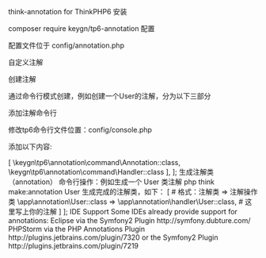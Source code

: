 think-annotation for ThinkPHP6
安装

composer require keygn/tp6-annotation
配置

配置文件位于 config/annotation.php

自定义注解

创建注解

通过命令行模式创建，例如创建一个User的注解，分为以下三部分

添加注解命令行

修改tp6命令行文件位置：config/console.php

添加以下内容:

<?php
// +----------------------------------------------------------------------
// | 控制台配置
// +----------------------------------------------------------------------
return [
    // 指令定义
    'commands' => [
        \keygn\tp6\annotation\command\Annotation::class,
        \keygn\tp6\annotation\command\Handler::class
    ],
];
生成注解类（annotation）

命令行操作：例如生成一个 User 类注解

php think make:annotation User
生成完成的注解类，如下：

<?php
declare (strict_types = 1);

namespace app\annotation;

use Doctrine\Common\Annotations\Annotation;

/**
 * class User
 * @package app\annotation
 * @Annotation
 * @Target({"METHOD","CLASS"}) # 不需要进行类注解去掉"CLASS"，不需要方法注解去掉"METHOD"
 */
class User extends Annotation
{
    // TODO 完成你对注解字段的定义
}
只需要完成 TODO 位置对注解参数的定义,可以参考TP6自带的注解类
生成注解处理器类（handler）

命令行操作：例如生成一个 User 类注解处理器类

php think make:handler User
生成完成的注解类，如下：

<?php
declare (strict_types = 1);

namespace app\annotation\handler;

use Doctrine\Common\Annotations\Annotation;
use \keygn\tp6\annotation\handler\Handler;

class User extends Handler
{
    public function cls(\ReflectionClass $refClass, Annotation $annotation, \think\Route &$route)
    {
        // TODO: 完成类注解的操作
    }

    public function func(\ReflectionMethod $refMethod, Annotation $annotation, \think\route\RuleItem &$rule)
    {
        // TODO: 完成方法注解的操作
    }
}
只需要完成 TODO 注解的解释进行操作处理哦, cls()方法是针对注解类@Target()中包含CLASS时才会被调用 ,func()方法是针对注解类@Target()中包含METHOD时才会被调用。
参数说明：

参数名	简介
$refClass	\ReflectionClass 当前注解类的反射对象
$annotation	当前类注解的参数对象（cls和func的annotation一样）
$route	当前类的TP6 \think\Route路由对象
$refMethod	\ReflectionMethod 当前注解类访问方法的反射对象
$rule	当前方法的TP6 \think\route\RuleItem 路由规则对象
上述只是对参数做的阐述，实际参数意义和作用具体看自身业务。
添加到用户自定义的注解配置中

文件位置： config/annotation.php

添加内容：

return [
    'custom' => [
        # 格式：注解类 => 注解操作类
        \app\annotation\User::class => \app\annotation\handler\User::class, # 这里写上你的注解
    ]
];
IDE Support

Some IDEs already provide support for annotations:

Eclipse via the Symfony2 Plugin http://symfony.dubture.com/
PHPStorm via the PHP Annotations Plugin http://plugins.jetbrains.com/plugin/7320 or the Symfony2 Plugin http://plugins.jetbrains.com/plugin/7219